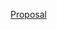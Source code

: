 
<a href="https://github.com/buttabu/Plugr-github-page/blob/master/assests/PlugrMainProposal.pdf">Proposal</a>

